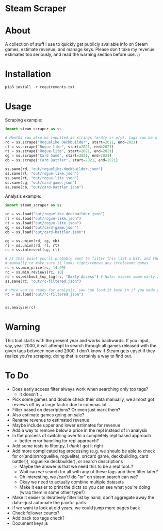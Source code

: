 # Steam Scraper

# About

A collection of stuff I use to quickly get publicly available info on Steam games, estimate revenue, and manage keys. Please don't take my revenue estimates too seriously, and read the warning section before use. :)

# Installation

```py
pip3 install -r requirements.txt
```

# Usage

Scraping example:
```py
import steam_scraper as ss

# Months can also be inputted as strings (m/d/y or m/y), tags can be a list
rd = ss.scrape("Roguelike Deckbuilder", start=2021, end=2021)
rl = ss.scrape("Rogue-like", start=2021, end=2021)
rt = ss.scrape("Rogue-lite", start=2021, end=2021)
cg = ss.scrape("Card Game", start=2021, end=2021)
cb = ss.scrape("Card Battler", start=2021, end=2021)

ss.save(rd, "out/roguelike-deckbuilder.json")
ss.save(rl, "out/rogue-like.json")
ss.save(rt, "out/rogue-lite.json")
ss.save(cg, "out/card-game.json")
ss.save(cb, "out/card-battler.json")
```

Analysis example:
```py
import steam_scraper as ss

rd = ss.load("out/roguelike-deckbuilder.json")
rl = ss.load("out/rogue-like.json")
rt = ss.load("out/rogue-lite.json")
cg = ss.load("out/card-game.json")
cb = ss.load("out/card-battler.json")

cg = ss.union(rd, cg, cb)
rl = ss.union(rd, rl, rt)
rc = ss.intersect(cg, rl)

# At this point you'll probably want to filter this list a bit, and then save it an look over it
# manually to make sure it looks right/remove any irrelevant games.
rc = ss.min_price(rc, 14.99)
rc = ss.min_reviews(rc, 10)
rc = ss.without_top_tag(rc, "Early Access") # Note: misses some early access games right now
ss.save(rc, "out/rc-filtered.json")

# Once you're ready for analysis, you can load it back in if you made any changes and analyze it.
rc = ss.load("out/rc-filtered.json")


ss.analyze(rc)
```

# Warning

This tool starts with the present year and works backwards. If you input, say, year 2000, it will
attempt to search through all games released with the given tags between now and 2000. I don't know
if Steam gets upset if they realize you're scraping, doing that is certainly a way to find out.



# To Do
- Does early access filter always work when searching only top tags?
	- It doesn't...
- Pick some games and double check their data manually, we almost got reviews off by a large factor
  due to commas lol...
- Filter based on descriptions? Or even just mark them?
- Also estimate games going on sale?
- Rename revenue to estimated revenue
- Maybe include upper and lower estimates for revenue
- Add a way to remove below a price in the repl instead of in analysis
- In the process of switching over to a completely repl based approach
	- better error handling for repl approach?
- Add some tests to filter.py, I *think* I got it right
- Add more complicated tag processing (e.g. we should be able to check for
  or(and(or(roguelike, roguelite), or(card game, deckbuilding, card battler)), roguelike deckbuilder),
  or search descriptions
	- Maybe the answer is that we need this to be a repl tool..?
	- Wait can we search for all with any of these tags and then filter later?
	- Oh interesting, we /can't/ do "or" on steam search can we?
	- Okay we need to actually combine multiple datasets
	- Make it easier to print the dicts so you can see what you're doing (wrap them in some other type?)
- Make it easier to iteratively filter list by hand, don't aggregate away the data--just automate
  the painful parts
- If we want to look at old years, we could jump more pages back
- Check follower counts?
- Add back top tags check?
- Document keys.js
